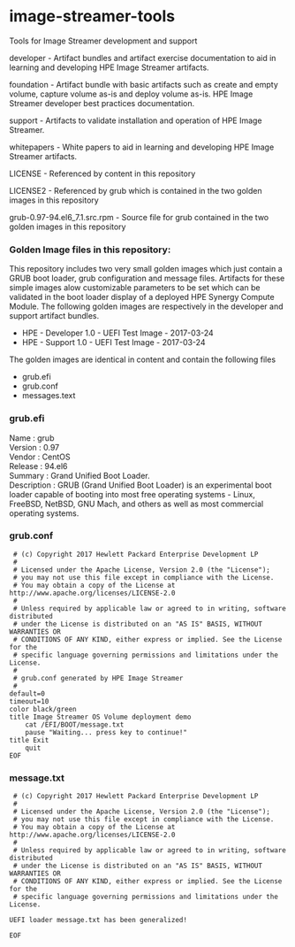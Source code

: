 # image-streamer-tools
Tools for Image Streamer development and support

developer - Artifact bundles and artifact exercise documentation to aid in learning and developing HPE Image Streamer artifacts.

foundation - Artifact bundle with basic artifacts such as create and empty volume, capture volume as-is and deploy volume as-is. HPE Image Streamer developer best practices documentation.

support - Artifacts to validate installation and operation of HPE Image Streamer. 

whitepapers - White papers to aid in learning and developing HPE Image Streamer artifacts.

LICENSE - Referenced by content in this repository

LICENSE2 - Referenced by grub which is contained in the two golden images in this repository

grub-0.97-94.el6_7.1.src.rpm - Source file for grub contained in the two golden images in this repository

### Golden Image files in this repository:  
This repository includes two very small golden images which just contain a GRUB boot loader, grub configuration and message files. Artifacts for these simple images alow customizable parameters to be set which can be validated in the boot loader display of a deployed HPE Synergy Compute Module.  The following golden images are respectively in the developer and support artifact bundles. 

* HPE - Developer 1.0 - UEFI Test Image - 2017-03-24
* HPE - Support 1.0  - UEFI Test Image - 2017-03-24

The golden images are identical in content and contain the following files
* grub.efi
* grub.conf
* messages.text
 
### grub.efi  
Name : grub  
Version : 0.97  
Vendor : CentOS  
Release : 94.el6  
Summary : Grand Unified Boot Loader.  
Description : GRUB (Grand Unified Boot Loader) is an experimental boot loader capable of booting into most free operating systems - Linux, FreeBSD, NetBSD, GNU Mach, and others as well as most commercial operating systems.

### grub.conf  
```
 # (c) Copyright 2017 Hewlett Packard Enterprise Development LP  
 #  
 # Licensed under the Apache License, Version 2.0 (the "License");  
 # you may not use this file except in compliance with the License.  
 # You may obtain a copy of the License at http://www.apache.org/licenses/LICENSE-2.0  
 #  
 # Unless required by applicable law or agreed to in writing, software distributed  
 # under the License is distributed on an "AS IS" BASIS, WITHOUT WARRANTIES OR  
 # CONDITIONS OF ANY KIND, either express or implied. See the License for the  
 # specific language governing permissions and limitations under the License.  
 #  
 # grub.conf generated by HPE Image Streamer  
 #  
default=0  
timeout=10  
color black/green  
title Image Streamer OS Volume deployment demo  
    cat /EFI/BOOT/message.txt  
    pause "Waiting... press key to continue!"  
title Exit  
    quit  
EOF  
``` 
### message.txt  
```
 # (c) Copyright 2017 Hewlett Packard Enterprise Development LP  
 #
 # Licensed under the Apache License, Version 2.0 (the "License");  
 # you may not use this file except in compliance with the License.  
 # You may obtain a copy of the License at http://www.apache.org/licenses/LICENSE-2.0  
 # 
 # Unless required by applicable law or agreed to in writing, software distributed  
 # under the License is distributed on an "AS IS" BASIS, WITHOUT WARRANTIES OR  
 # CONDITIONS OF ANY KIND, either express or implied. See the License for the  
 # specific language governing permissions and limitations under the License.  
 
UEFI loader message.txt has been generalized!  
 
EOF  
```


